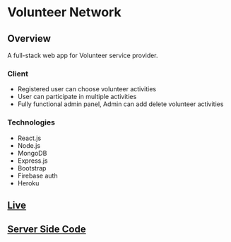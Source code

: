 # Volunteer Network


## Overview

A full-stack web app for Volunteer service provider.

### Client

- Registered user can choose volunteer activities
- User can participate in multiple activities
- Fully functional admin panel, Admin can add delete volunteer activities



### Technologies

- React.js
- Node.js
- MongoDB
- Express.js
- Bootstrap
- Firebase auth
- Heroku

## [Live](https://volunteer-network-3ce83.web.app/)

## [Server Side Code](https://github.com/marjia-anee/volunteer-network-server)
